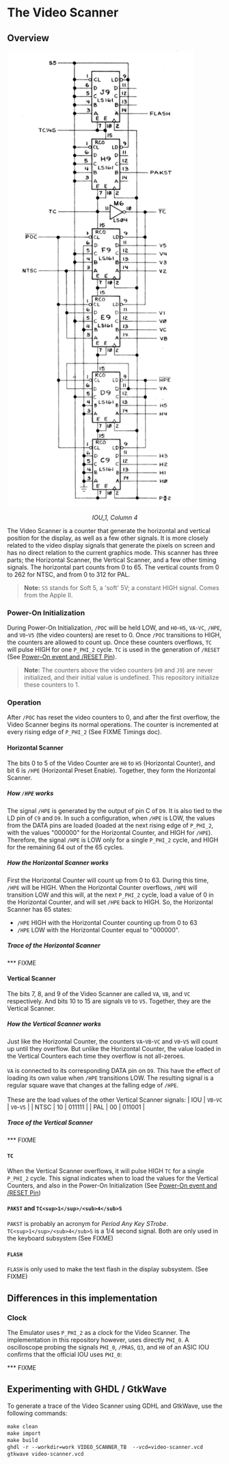 # The Video Scanner

## Overview
<a align="center" href="/Schematics/IOU_1.jpg">
    <img src="/resources/VideoScanner.png" style="width: 438px"/>
</a>
<p align="center"><i>IOU_1, Column 4</i></p>

The Video Scanner is a counter that generate the horizontal and vertical position for the display, as well as a few other signals. It is more closely related to the video display signals that generate the pixels on screen and has no direct relation to the current graphics mode. This scanner has three parts; the Horizontal Scanner, the Vertical Scanner, and a few other timing signals. The horizontal part counts from 0 to 65. The vertical counts from 0 to 262 for NTSC, and from 0 to 312 for PAL.

> **Note:** `S5` stands for Soft 5, a 'soft' 5V; a constant HIGH signal. Comes from the Apple II.
>

### Power-On Initialization

During Power-On Initialization, `/POC` will be held LOW, and `H0`-`H5`, `VA`-`VC`, `/HPE`, and `V0`-`V5` (the video counters) are reset to 0. Once `/POC` transitions to HIGH, the counters are allowed to count up. Once these counters overflows, `TC` will pulse HIGH for one `P_PHI_2` cycle. `TC` is used in the generation of `/RESET` (See [Power-On event and /RESET Pin](reset-and-power-on.md)).
> **Note:** The counters above the video counters (`H9` and `J9`) are never initialized, and their initial value is undefined. This repository initialize these counters to 1.
>

### Operation

After `/POC` has reset the video counters to 0, and after the first overflow, the Video Scanner begins its normal operations. The counter is incremented at every rising edge of `P_PHI_2` (See FIXME Timings doc).

#### Horizontal Scanner

The bits 0 to 5 of the Video Counter are `H0` to `H5` (Horizontal Counter), and bit 6 is `/HPE` (Horizontal Preset Enable). Together, they form the Horizontal Scanner.

##### How `/HPE` works

The signal `/HPE` is generated by the output of pin C of `D9`. It is also tied to the LD pin of `C9` and `D9`. In such a configuration, when `/HPE` is LOW, the values from the DATA pins are loaded (loaded at the next rising edge of `P_PHI_2`, with the values "000000" for the Horizontal Counter, and HIGH for `/HPE`). Therefore,  the signal `/HPE` is LOW only for a single `P_PHI_2` cycle, and HIGH for the remaining 64 out of the 65 cycles.

##### How the Horizontal Scanner works

First the Horizontal Counter will count up from 0 to 63. During this time, `/HPE` will be HIGH. When the Horizontal Counter overflows, `/HPE` will transition LOW and this will, at the next `P_PHI_2` cycle, load a value of 0 in the Horizontal Counter, and will set `/HPE` back to HIGH. So, the Horizontal Scanner has 65 states:
 - `/HPE` HIGH with the Horizontal Counter counting up from 0 to 63
 - `/HPE` LOW with the Horizontal Counter equal to "000000".

##### Trace of the Horizontal Scanner

*** FIXME

#### Vertical Scanner

The bits 7, 8, and 9 of the Video Scanner are called `VA`, `VB`, and `VC` respectively. And bits 10 to 15 are signals `V0` to `V5`. Together, they are the Vertical Scanner.

##### How the Vertical Scanner works
Just like the Horizontal Counter, the counters `VA`-`VB`-`VC` and `V0`-`V5` will count up until they overflow. But unlike the Horizontal Counter, the value loaded in the Vertical Counters each time they overflow is not all-zeroes.<br/>
<br/>
`VA` is connected to its corresponding DATA pin on `D9`. This have the effect of loading its own value when `/HPE` transitions LOW. The resulting signal is a regular square wave that changes at the falling edge of `/HPE`.<br/>
<br/>
These are the load values of the other Vertical Scanner signals:
| IOU | `VB`-`VC` | `V0`-`V5` |
| NTSC | 10 | 011111 |
| PAL | 00 | 011001 |

##### Trace of the Vertical Scanner

*** FIXME

#### `TC`

When the Vertical Scanner overflows, it will pulse HIGH `TC` for a single `P_PHI_2` cycle. This signal indicates when to load the values for the Vertical Counters, and also in the Power-On Initialization (See [Power-On event and /RESET Pin](reset-and-power-on.md))

#### `PAKST` and `TC<sup>1</sup>/<sub>4</sub>S`

`PAKST` is probably an acronym for _Period Any Key STrobe_. `TC<sup>1</sup>/<sub>4</sub>S` is a 1/4 second signal. Both are only used in the keyboard subsystem (See FIXME)

#### `FLASH`

`FLASH` is only used to make the text flash in the display subsystem. (See FIXME)

## Differences in this implementation

### Clock

The Emulator uses `P_PHI_2` as a clock for the Video Scanner. The implementation in this repository however, uses directly `PHI_0`. A oscilloscope probing the signals `PHI_0`, `/PRAS`, `Q3`, and `H0` of an ASIC IOU confirms that the official IOU uses `PHI_0`:

*** FIXME

## Experimenting with GHDL / GtkWave

To generate a trace of the Video Scanner using GDHL and GtkWave, use the following commands:

```
make clean
make import
make build
ghdl -r --workdir=work VIDEO_SCANNER_TB  --vcd=video-scanner.vcd
gtkwave video-scanner.vcd
```